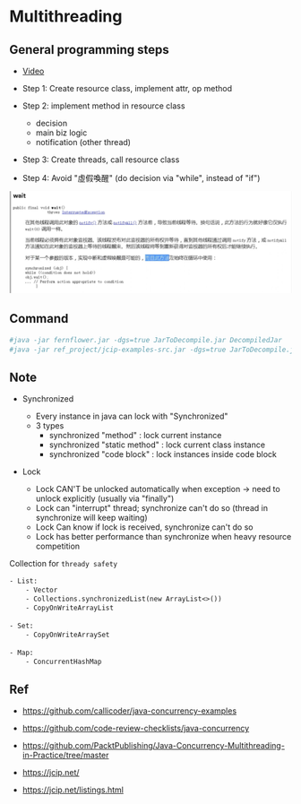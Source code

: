 # Multithreading

## General programming steps

- [Video](https://youtu.be/Qxj3CXqh4Wk?si=zoFHx85gSB6tUZVT&t=575)

- Step 1: Create resource class, implement attr, op method
- Step 2: implement method in resource class
	- decision
	- main biz logic
	- notification (other thread)
- Step 3: Create threads, call resource class
- Step 4: Avoid "虛假喚醒" (do decision via "while", instead of "if")

<p ><img src ="https://github.com/yennanliu/JavaHelloWorld/blob/main/doc/pic/spurious_wakeup.png"></p>

## Command

```bash
#java -jar fernflower.jar -dgs=true JarToDecompile.jar DecompiledJar
#java -jar ref_project/jcip-examples-src.jar -dgs=true JarToDecompile.jar DecompiledJar
```

## Note

- Synchronized

	- Every instance in java can lock with "Synchronized" 
	- 3 types
		- synchronized "method" : lock current instance 
		- synchronized "static method" : lock current class instance 
		- synchronized "code block" : lock instances inside code block

- Lock

	- Lock CAN'T be unlocked automatically when exception -> need to unlock explicitly (usually via "finally")
	- Lock can "interrupt" thread; synchronize can't do so (thread in synchronize will keep waiting)
	- Lock Can know if lock is received, synchronize can't do so
	- Lock has better performance than synchronize when heavy resource competition

Collection for `thready safety`

	- List:
		- Vector
		- Collections.synchronizedList(new ArrayList<>())
		- CopyOnWriteArrayList

	- Set:
		- CopyOnWriteArraySet

	- Map:
		- ConcurrentHashMap

## Ref

- https://github.com/callicoder/java-concurrency-examples
- https://github.com/code-review-checklists/java-concurrency

- https://github.com/PacktPublishing/Java-Concurrency-Multithreading-in-Practice/tree/master
- https://jcip.net/
- https://jcip.net/listings.html